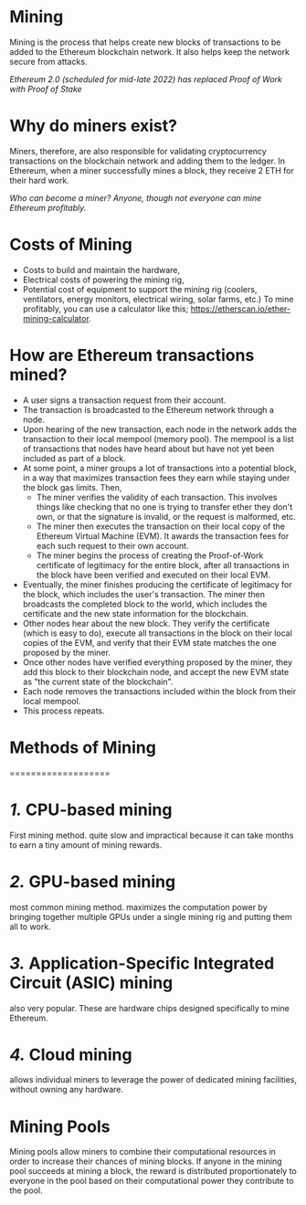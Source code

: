 # Mining

Mining is the process that helps create new blocks of transactions to be added to the Ethereum blockchain network.
It also helps keep the network secure from attacks.

_Ethereum 2.0 (scheduled for mid-late 2022) has replaced Proof of Work with Proof of Stake_

# Why do miners exist?

Miners, therefore, are also responsible for validating cryptocurrency transactions on the blockchain network and adding them to the ledger.
In Ethereum, when a miner successfully mines a block, they receive 2 ETH for their hard work.

_Who can become a miner?_
_Anyone, though not everyone can mine Ethereum profitably._

# Costs of Mining

- Costs to build and maintain the hardware,
- Electrical costs of powering the mining rig,
- Potential cost of equipment to support the mining rig (coolers, ventilators, energy monitors, electrical wiring, solar farms, etc.)
  To mine profitably, you can use a calculator like this;
  https://etherscan.io/ether-mining-calculator.

# How are Ethereum transactions mined?

- A user signs a transaction request from their account.
- The transaction is broadcasted to the Ethereum network through a node.
- Upon hearing of the new transaction, each node in the network adds the transaction to their local mempool (memory pool).
  The mempool is a list of transactions that nodes have heard about but have not yet been included as part of a block.
- At some point, a miner groups a lot of transactions into a potential block, in a way that maximizes transaction fees they earn while staying under the block gas limits. Then,
  - The miner verifies the validity of each transaction. This involves things like checking that no one is trying to transfer ether they don't own, or that the signature is invalid, or the request is malformed, etc.
  - The miner then executes the transaction on their local copy of the Ethereum Virtual Machine (EVM). It awards the transaction fees for each such request to their own account.
  - The miner begins the process of creating the Proof-of-Work certificate of legitimacy for the entire block, after all transactions in the block have been verified and executed on their local EVM.
- Eventually, the miner finishes producing the certificate of legitimacy for the block, which includes the user's transaction. The miner then broadcasts the completed block to the world, which includes the certificate and the new state information for the blockchain.
- Other nodes hear about the new block. They verify the certificate (which is easy to do), execute all transactions in the block on their local copies of the EVM, and verify that their EVM state matches the one proposed by the miner.
- Once other nodes have verified everything proposed by the miner, they add this block to their blockchain node, and accept the new EVM state as "the current state of the blockchain".
- Each node removes the transactions included within the block from their local mempool.
- This process repeats.

# Methods of Mining

===================

# _1._ CPU-based mining

First mining method.
quite slow and impractical because it can take months to earn a tiny amount of mining rewards.

# _2._ GPU-based mining

most common mining method.
maximizes the computation power by bringing together multiple GPUs under a single mining rig and putting them all to work.

# _3._ Application-Specific Integrated Circuit (ASIC) mining

also very popular.
These are hardware chips designed specifically to mine Ethereum.

# _4._ Cloud mining

allows individual miners to leverage the power of dedicated mining facilities, without owning any hardware.

# Mining Pools

Mining pools allow miners to combine their computational resources in order to increase their chances of mining blocks.
If anyone in the mining pool succeeds at mining a block, the reward is distributed proportionately to everyone in the pool based on their computational power they contribute to the pool.
